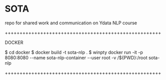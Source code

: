 # SOTA
 repo for shared work and communication on Ydata NLP course

+++++++++++++++++++++++++++++++++++++++++++++++++++++

DOCKER

$ cd docker 
$ docker build -t sota-nlp .
$ winpty docker run -it -p 8080:8080 --name sota-nlp-container --user root -v /${PWD}:/root sota-nlp

+++++++++++++++++++++++++++++++++++++++++++++++++++++